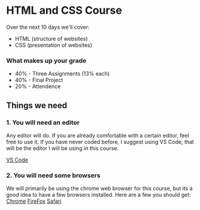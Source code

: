 # HTML and CSS Course

Over the next 10 days we'll cover:

-   HTML (structure of websites)
-   CSS (presentation of websites)

### What makes up your grade

-   40% - Three Assignments (13% each)
-   40% - Final Project
-   20% - Attendence

## Things we need

### 1. You will need an editor

Any editor will do. If you are already comfortable with a certain editor, feel free to use it. If you have never coded before, I suggest using VS Code, that will be the editor I will be using in this course.

[VS Code](https://code.visualstudio.com/)

### 2. You will need some browsers

We will primarily be using the chrome web browser for this course, but its a good idea to have a few browsers installed. Here are a few you should get:
[Chrome](https://www.google.com/chrome/)
[FireFox](https://www.mozilla.org/en-US/firefox/)
[Safari](https://support.apple.com/downloads/safari)
